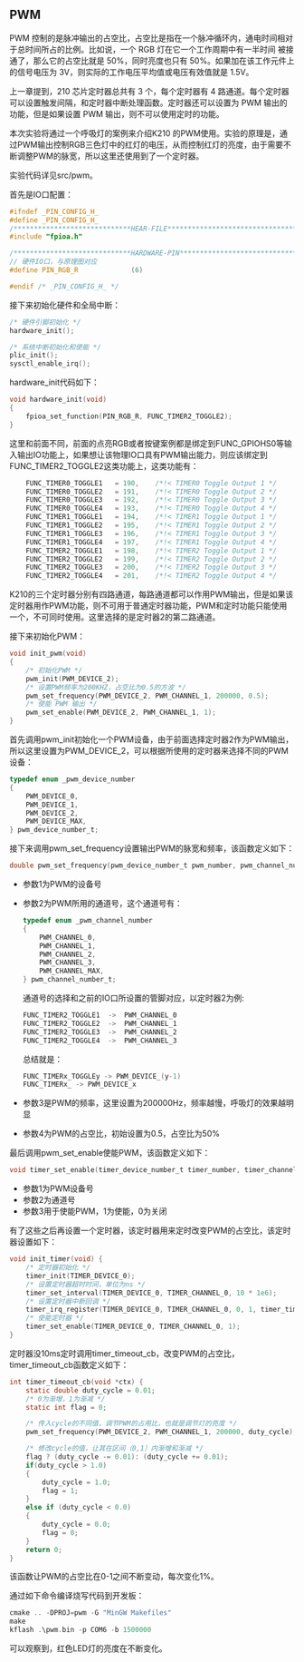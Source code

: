 ## PWM

PWM 控制的是脉冲输出的占空比，占空比是指在一个脉冲循环内，通电时间相对于总时间所占的比例。比如说，一个 RGB 灯在它一个工作周期中有一半时间
被接通了，那么它的占空比就是 50%，同时亮度也只有 50%。如果加在该工作元件上的信号电压为 3V，则实际的工作电压平均值或电压有效值就是 1.5V。

上一章提到，210 芯片定时器总共有 3 个，每个定时器有 4 路通道。每个定时器可以设置触发间隔，和定时器中断处理函数。定时器还可以设置为 PWM 输出的功能，但是如果设置 PWM 输出，则不可以使用定时的功能。

本次实验将通过一个呼吸灯的案例来介绍K210 的PWM使用。实验的原理是，通过PWM输出控制RGB三色灯中的红灯的电压，从而控制红灯的亮度，由于需要不断调整PWM的脉宽，所以这里还使用到了一个定时器。

实验代码详见src/pwm。

首先是IO口配置：

```c
#ifndef _PIN_CONFIG_H_
#define _PIN_CONFIG_H_
/*****************************HEAR-FILE************************************/
#include "fpioa.h"

/*****************************HARDWARE-PIN*********************************/
// 硬件IO口，与原理图对应
#define PIN_RGB_R             (6)

#endif /* _PIN_CONFIG_H_ */
```

接下来初始化硬件和全局中断：

```c
/* 硬件引脚初始化 */
hardware_init();

/* 系统中断初始化和使能 */
plic_init();
sysctl_enable_irq();
```

hardware_init代码如下：

```c
void hardware_init(void)
{
    fpioa_set_function(PIN_RGB_R, FUNC_TIMER2_TOGGLE2);
}
```

这里和前面不同，前面的点亮RGB或者按键案例都是绑定到FUNC_GPIOHS0等输入输出IO功能上，如果想让该物理IO口具有PWM输出能力，则应该绑定到FUNC_TIMER2_TOGGLE2这类功能上，这类功能有：

```c
	FUNC_TIMER0_TOGGLE1   = 190,    /*!< TIMER0 Toggle Output 1 */
    FUNC_TIMER0_TOGGLE2   = 191,    /*!< TIMER0 Toggle Output 2 */
    FUNC_TIMER0_TOGGLE3   = 192,    /*!< TIMER0 Toggle Output 3 */
    FUNC_TIMER0_TOGGLE4   = 193,    /*!< TIMER0 Toggle Output 4 */
    FUNC_TIMER1_TOGGLE1   = 194,    /*!< TIMER1 Toggle Output 1 */
    FUNC_TIMER1_TOGGLE2   = 195,    /*!< TIMER1 Toggle Output 2 */
    FUNC_TIMER1_TOGGLE3   = 196,    /*!< TIMER1 Toggle Output 3 */
    FUNC_TIMER1_TOGGLE4   = 197,    /*!< TIMER1 Toggle Output 4 */
    FUNC_TIMER2_TOGGLE1   = 198,    /*!< TIMER2 Toggle Output 1 */
    FUNC_TIMER2_TOGGLE2   = 199,    /*!< TIMER2 Toggle Output 2 */
    FUNC_TIMER2_TOGGLE3   = 200,    /*!< TIMER2 Toggle Output 3 */
    FUNC_TIMER2_TOGGLE4   = 201,    /*!< TIMER2 Toggle Output 4 */
```

K210的三个定时器分别有四路通道，每路通道都可以作用PWM输出，但是如果该定时器用作PWM功能，则不可用于普通定时器功能，PWM和定时功能只能使用一个，不可同时使用。这里选择的是定时器2的第二路通道。

接下来初始化PWM：

```c
void init_pwm(void)
{
    /* 初始化PWM */
    pwm_init(PWM_DEVICE_2);
    /* 设置PWM频率为200KHZ，占空比为0.5的方波 */
    pwm_set_frequency(PWM_DEVICE_2, PWM_CHANNEL_1, 200000, 0.5);
    /* 使能 PWM 输出 */
    pwm_set_enable(PWM_DEVICE_2, PWM_CHANNEL_1, 1);
}
```

首先调用pwm_init初始化一个PWM设备，由于前面选择定时器2作为PWM输出，所以这里设置为PWM_DEVICE_2，可以根据所使用的定时器来选择不同的PWM设备：

```c
typedef enum _pwm_device_number
{
    PWM_DEVICE_0,
    PWM_DEVICE_1,
    PWM_DEVICE_2,
    PWM_DEVICE_MAX,
} pwm_device_number_t;
```

接下来调用pwm_set_frequency设置输出PWM的脉宽和频率，该函数定义如下：

```c
double pwm_set_frequency(pwm_device_number_t pwm_number, pwm_channel_number_t channel, double frequency, double duty)
```

* 参数1为PWM的设备号

* 参数2为PWM所用的通道号，这个通道号有：

  ```c
  typedef enum _pwm_channel_number
  {
      PWM_CHANNEL_0,
      PWM_CHANNEL_1,
      PWM_CHANNEL_2,
      PWM_CHANNEL_3,
      PWM_CHANNEL_MAX,
  } pwm_channel_number_t;
  ```

  通道号的选择和之前的IO口所设置的管脚对应，以定时器2为例:

  ```c
  FUNC_TIMER2_TOGGLE1  ->  PWM_CHANNEL_0
  FUNC_TIMER2_TOGGLE2  ->  PWM_CHANNEL_1
  FUNC_TIMER2_TOGGLE3  ->  PWM_CHANNEL_2
  FUNC_TIMER2_TOGGLE4  ->  PWM_CHANNEL_3
  ```

  总结就是：

  ```c
  FUNC_TIMERx_TOGGLEy -> PWM_DEVICE_(y-1)
  FUNC_TIMERx_ -> PWM_DEVICE_x
  ```

* 参数3是PWM的频率，这里设置为200000Hz，频率越慢，呼吸灯的效果越明显
* 参数4为PWM的占空比，初始设置为0.5，占空比为50%

最后调用pwm_set_enable使能PWM，该函数定义如下：

```c
void timer_set_enable(timer_device_number_t timer_number, timer_channel_number_t channel, uint32_t enable)
```

* 参数1为PWM设备号
* 参数2为通道号
* 参数3用于使能PWM，1为使能，0为关闭

有了这些之后再设置一个定时器，该定时器用来定时改变PWM的占空比，该定时器设置如下：

```c
void init_timer(void) {
    /* 定时器初始化 */
    timer_init(TIMER_DEVICE_0);
    /* 设置定时器超时时间，单位为ns */
    timer_set_interval(TIMER_DEVICE_0, TIMER_CHANNEL_0, 10 * 1e6);
    /* 设置定时器中断回调 */
    timer_irq_register(TIMER_DEVICE_0, TIMER_CHANNEL_0, 0, 1, timer_timeout_cb, NULL);
    /* 使能定时器 */
    timer_set_enable(TIMER_DEVICE_0, TIMER_CHANNEL_0, 1);
}
```

定时器没10ms定时调用timer_timeout_cb，改变PWM的占空比，timer_timeout_cb函数定义如下：

```c
int timer_timeout_cb(void *ctx) {
    static double duty_cycle = 0.01;
    /* 0为渐增，1为渐减 */
    static int flag = 0;      

    /* 传入cycle的不同值，调节PWM的占用比，也就是调节灯的亮度 */
    pwm_set_frequency(PWM_DEVICE_2, PWM_CHANNEL_1, 200000, duty_cycle);

    /* 修改cycle的值，让其在区间（0,1）内渐增和渐减 */
    flag ? (duty_cycle -= 0.01): (duty_cycle += 0.01);
    if(duty_cycle > 1.0)
    {
        duty_cycle = 1.0;
        flag = 1;
    }
    else if (duty_cycle < 0.0)
    {
        duty_cycle = 0.0;
        flag = 0;
    }
    return 0;
}
```

该函数让PWM的占空比在0-1之间不断变动，每次变化1%。

通过如下命令编译烧写代码到开发板：

```c
cmake .. -DPROJ=pwm -G "MinGW Makefiles"
make
kflash .\pwm.bin -p COM6 -b 1500000
```

可以观察到，红色LED灯的亮度在不断变化。